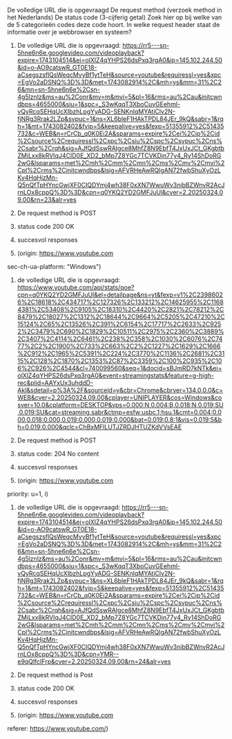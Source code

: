 De volledige URL die is opgevraagd
De request method (verzoek method in het Nederlands)
De status code (3-cijferig getal)
Zoek hier op bij welke van de 5 categorieën codes deze code hoort.
In welke request header staat de informatie over je webbrowser en systeem?



1. De volledige URL die is opgevraagd:
https://rr5---sn-5hne6n6e.googlevideo.com/videoplayback?expire=1743104514&ei=olXlZ4qYHPS26dsPxq3rgA0&ip=145.102.244.50&id=o-AO9catswR_GT0E18-aCsegszsflQsWeqcMvyBf1ytTeH&source=youtube&requiressl=yes&xpc=EgVo2aDSNQ%3D%3D&met=1743082914%2C&mh=ys&mm=31%2C26&mn=sn-5hne6n6e%2Csn-4g5lznlz&ms=au%2Conr&mv=m&mvi=5&pl=16&rms=au%2Cau&initcwndbps=4655000&siu=1&spc=_S3wKqqT3XboCuvGEehml-vQyRcqSEHqUcXIbzhLpgYyADG-SENKnIqMYAtiClv2N-fjNRg3Rrak2LZp&svpuc=1&ns=XL6bleF1HAkTPDL84JEr_9kQ&sabr=1&rqh=1&mt=1743082402&fvip=5&keepalive=yes&fexp=51355912%2C51435732&c=WEB&n=rCrCb_q0K0Ei2A&sparams=expire%2Cei%2Cip%2Cid%2Csource%2Crequiressl%2Cxpc%2Csiu%2Cspc%2Csvpuc%2Cns%2Csabr%2Crqh&sig=AJfQdSswRAIgce8MhfZ8N9EbfT4JxUxJCt_GKgbtbZMiLxx8kRVIqJ4CID0E_XD2_bMp7Z8YGc7TCVKDjn77y4_Ry14ShDoRG2wG&lsparams=met%2Cmh%2Cmm%2Cmn%2Cms%2Cmv%2Cmvi%2Cpl%2Crms%2Cinitcwndbps&lsig=AFVRHeAwRQIgAN72fwbShuXyOzLKv4HqHjzMn-Q5nQfTpHYncGwjXF0CIQDYmj4wh38F0xXN7WwuWv3nibBZWnvR2AcJrnLOx8cppQ%3D%3D&cpn=q0YKQ2YD2GMFJuUl&cver=2.20250324.09.00&rn=23&alr=yes

2. De request method is POST

3. status code 200 OK

4. succesvol responses

5. (origin:
https://www.youtube.com

sec-ch-ua-platform:
"Windows")



1. de volledige URL die is opgevraagd:
https://www.youtube.com/api/stats/qoe?cpn=q0YKQ2YD2GMFJuUl&el=detailpage&ns=yt&fexp=v1%2C23986026%2C18618%2C434717%2C127326%2C133212%2C14625955%2C11684381%2C53408%2C9105%2C18310%2C4420%2C2821%2C78212%2C8479%2C18027%2C1312%2C18644%2C9664%2C5205%2C47210%2C15124%2C65%2C13526%2C391%2C6154%2C17717%2C2633%2C9252%2C3479%2C690%2C1829%2C10511%2C2975%2C2360%2C3889%2C3407%2C4114%2C6461%2C238%2C358%2C1030%2C6076%2C7477%2C2%2C1900%2C733%2C663%2C2%2C1227%2C1629%2C1666%2C912%2C1965%2C5391%2C224%2C3770%2C1136%2C2681%2C3115%2C128%2C1870%2C1353%2C87%2C3359%2C100%2C935%2C106%2C926%2C4544&cl=740099560&seq=1&docid=sBJmRD7kNTk&ei=olXlZ4qYHPS26dsPxq3rgA0&event=streamingstats&feature=g-high-rec&plid=AAYxUx3uhddD-Akl&sdetail=p%3A%2F&sourceid=y&cbr=Chrome&cbrver=134.0.0.0&c=WEB&cver=2.20250324.09.00&cplayer=UNIPLAYER&cos=Windows&cosver=10.0&cplatform=DESKTOP&vps=0.000:N,0.004:B,0.018:N,0.019:SU,0.019:SU&cat=streaming,sabr&ctmp=esfw:usbc.1;hsu.1&cmt=0.004:0.000,0.018:0.000,0.019:0.000,0.019:0.000&bat=0.019:0.8:1&vis=0.019:5&bh=0.019:0.000&qclc=ChBxMFlLUTJZRDJHTUZKdVVsEAE

2. De request method is POST

3. status code: 204 No content

4. succesvol responses

5. (origin:
https://www.youtube.com

priority:
u=1, i)



1. de volledige URL die is opgevraagd:
https://rr5---sn-5hne6n6e.googlevideo.com/videoplayback?expire=1743104514&ei=olXlZ4qYHPS26dsPxq3rgA0&ip=145.102.244.50&id=o-AO9catswR_GT0E18-aCsegszsflQsWeqcMvyBf1ytTeH&source=youtube&requiressl=yes&xpc=EgVo2aDSNQ%3D%3D&met=1743082914%2C&mh=ys&mm=31%2C26&mn=sn-5hne6n6e%2Csn-4g5lznlz&ms=au%2Conr&mv=m&mvi=5&pl=16&rms=au%2Cau&initcwndbps=4655000&siu=1&spc=_S3wKqqT3XboCuvGEehml-vQyRcqSEHqUcXIbzhLpgYyADG-SENKnIqMYAtiClv2N-fjNRg3Rrak2LZp&svpuc=1&ns=XL6bleF1HAkTPDL84JEr_9kQ&sabr=1&rqh=1&mt=1743082402&fvip=5&keepalive=yes&fexp=51355912%2C51435732&c=WEB&n=rCrCb_q0K0Ei2A&sparams=expire%2Cei%2Cip%2Cid%2Csource%2Crequiressl%2Cxpc%2Csiu%2Cspc%2Csvpuc%2Cns%2Csabr%2Crqh&sig=AJfQdSswRAIgce8MhfZ8N9EbfT4JxUxJCt_GKgbtbZMiLxx8kRVIqJ4CID0E_XD2_bMp7Z8YGc7TCVKDjn77y4_Ry14ShDoRG2wG&lsparams=met%2Cmh%2Cmm%2Cmn%2Cms%2Cmv%2Cmvi%2Cpl%2Crms%2Cinitcwndbps&lsig=AFVRHeAwRQIgAN72fwbShuXyOzLKv4HqHjzMn-Q5nQfTpHYncGwjXF0CIQDYmj4wh38F0xXN7WwuWv3nibBZWnvR2AcJrnLOx8cppQ%3D%3D&cpn=YMR--e9qQlfcIFrp&cver=2.20250324.09.00&rn=24&alr=yes

2. De request method is Post 

3. status code 200 OK

4. succesvol responses

5. (origin:
https://www.youtube.com

referer:
https://www.youtube.com/)